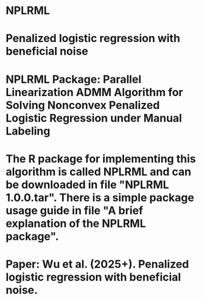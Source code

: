 # NPLRML
# Penalized logistic regression with beneficial noise
# NPLRML Package: Parallel Linearization ADMM Algorithm for Solving Nonconvex Penalized Logistic Regression under Manual Labeling
# The R package for implementing this algorithm is called NPLRML  and can be downloaded in file "NPLRML 1.0.0.tar". There is a simple package usage guide in file "A brief explanation of the NPLRML  package".
# Paper: Wu et al. (2025+). Penalized logistic regression with beneficial noise.
